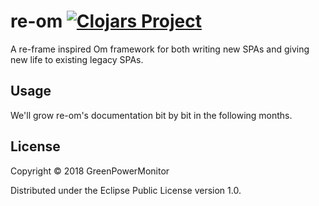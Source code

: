 # re-om [![Clojars Project](https://img.shields.io/clojars/v/greenpowermonitor/reffectory.svg)](https://clojars.org/greenpowermonitor/reffectory)

A re-frame inspired Om framework for both writing new SPAs
and giving new life to existing legacy SPAs.

## Usage

We'll grow re-om's documentation bit by bit in the following months.

## License

Copyright © 2018 GreenPowerMonitor

Distributed under the Eclipse Public License version 1.0.
